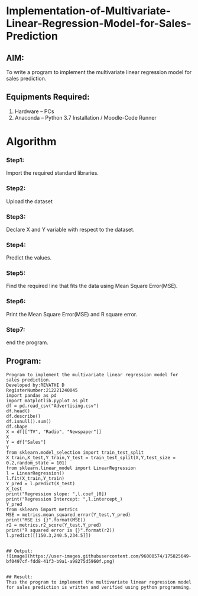 # Implementation-of-Multivariate-Linear-Regression-Model-for-Sales-Prediction

## AIM:
To write a program to implement the multivariate linear regression model for sales prediction.

## Equipments Required:
1. Hardware – PCs
2. Anaconda – Python 3.7 Installation / Moodle-Code Runner
# Algorithm
### Step1:
Import the required standard libraries.
### Step2:
Upload the dataset
### Step3:
Declare X and Y variable with respect to the dataset.
### Step4:
Predict the values.
### Step5:
Find the required line that fits the data using Mean Square Error(MSE).
### Step6:
Print the Mean Square Error(MSE) and R square error.
### Step7:
end the program.

## Program:
```
Program to implement the multivariate linear regression model for sales prediction.
Developed by:REVATHI D
RegisterNumber:212221240045
import pandas as pd
import matplotlib.pyplot as plt
df = pd.read_csv("Advertising.csv")
df.head()
df.describe()
df.isnull().sum()
df.shape
X = df[["TV", "Radio", "Newspaper"]]
X
Y = df["Sales"]
Y
from sklearn.model_selection import train_test_split
X_train,X_test,Y_train,Y_test = train_test_split(X,Y,test_size = 0.2,random_state = 101)
from sklearn.linear_model import LinearRegression
l = LinearRegression()
l.fit(X_train,Y_train)
Y_pred = l.predict(X_test)
X_test
print("Regression slope: ",l.coef_[0])
print("Regression Intercept: ",l.intercept_)
Y_pred
from sklearn import metrics
MSE = metrics.mean_squared_error(Y_test,Y_pred)
print("MSE is {}".format(MSE))
r2 = metrics.r2_score(Y_test,Y_pred)
print("R squared error is {}".format(r2))
l.predict([[150.3,240.5,234.5]])


## Output:
![image](https://user-images.githubusercontent.com/96000574/175825649-bf0497cf-fdd8-41f3-b9a1-a98275d5960f.png)


## Result:
Thus the program to implement the multivariate linear regression model for sales prediction is written and verified using python programming.
